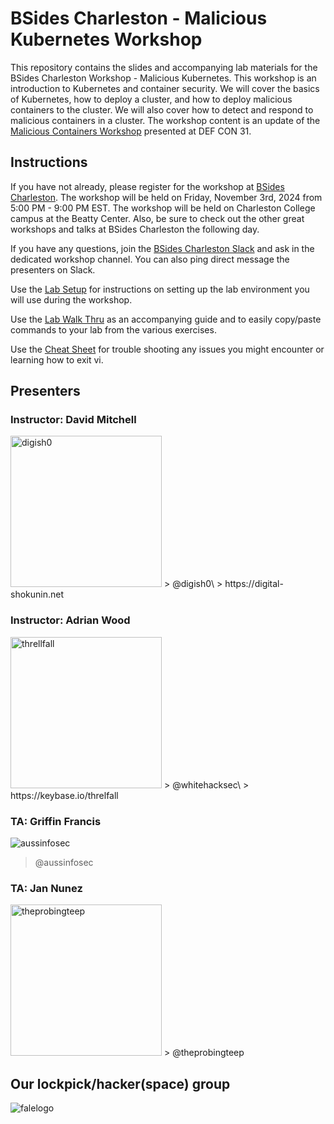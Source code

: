 # BSides Charleston - Malicious Kubernetes Workshop

This repository contains the slides and accompanying lab materials for the BSides Charleston Workshop - Malicious Kubernetes. This workshop is an introduction to Kubernetes and container security. We will cover the basics of Kubernetes, how to deploy a cluster, and how to deploy malicious containers to the cluster. We will also cover how to detect and respond to malicious containers in a cluster. The workshop content is an update of the [Malicious Containers Workshop](https://forum.defcon.org/node/246020) presented at DEF CON 31.

## Instructions
If you have not already, please register for the workshop at [BSides Charleston](https://bsidescharleston.org/). The workshop will be held on Friday, November 3rd, 2024 from 5:00 PM - 9:00 PM EST. The workshop will be held on Charleston College campus at the Beatty Center. Also, be sure to check out the other great workshops and talks at BSides Charleston the following day.

If you have any questions, join the [BSides Charleston Slack](https://bsidescharleston.herokuapp.com/) and ask in the dedicated workshop channel. You can also ping direct message the presenters on Slack.

Use the [Lab Setup](Lab%20Setup.md) for instructions on setting up the lab environment you will use during the workshop.

Use the [Lab Walk Thru](labs_walk_thru.md) as an accompanying guide and to easily copy/paste commands to your lab from the various exercises.

Use the [Cheat Sheet](cheatsheet.md) for trouble shooting any issues you might encounter or learning how to exit vi.


## Presenters

### Instructor: David Mitchell
<img width="242" alt="digish0" src="https://github.com/lockfale/Malicious_Containers_Workshop/assets/913856/05a0519d-e6e9-420c-8cc2-fa67b1737902">
> @digish0\
> https://digital-shokunin.net

### Instructor: Adrian Wood 
<img width="242" alt="threllfall" src="https://github.com/lockfale/Malicious_Containers_Workshop/assets/913856/46bd8379-00b9-4887-91cd-f3c6495a78c5">
> @whitehacksec\
> https://keybase.io/threlfall 

### TA: Griffin Francis

![aussinfosec](https://github.com/lockfale/Malicious_Containers_Workshop/assets/913856/8d97b0eb-7beb-43f1-ac21-e2198475e7e2)
> @aussinfosec

### TA: Jan Nunez
<img width="242" alt="theprobingteep" src="https://github.com/lockfale/Malicious_Containers_Workshop/assets/913856/4ebe9663-26bd-4bd9-b973-c2097804a77f">
> @theprobingteep

## Our lockpick/hacker(space) group

![falelogo](https://github.com/lockfale/Malicious_Containers_Workshop/assets/913856/4a836cf4-cc97-49ec-a4c8-ed739c83820e)
